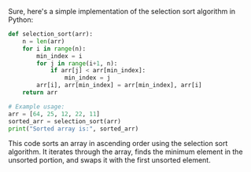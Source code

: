 Sure, here's a simple implementation of the selection sort algorithm in Python:

```python
def selection_sort(arr):
    n = len(arr)
    for i in range(n):
        min_index = i
        for j in range(i+1, n):
            if arr[j] < arr[min_index]:
                min_index = j
        arr[i], arr[min_index] = arr[min_index], arr[i]
    return arr

# Example usage:
arr = [64, 25, 12, 22, 11]
sorted_arr = selection_sort(arr)
print("Sorted array is:", sorted_arr)
```

This code sorts an array in ascending order using the selection sort algorithm. It iterates through the array, finds the minimum element in the unsorted portion, and swaps it with the first unsorted element.